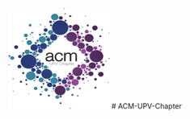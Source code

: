 <img src="https://github.com/SrVladyslav/ACM-UPV-Chapter/blob/master/BACK-END/src/public/img/logo.png?raw=true" alt="Logo" width="200" height="200" />
# ACM-UPV-Chapter
